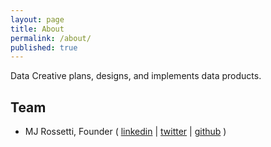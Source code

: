 ```yaml
---
layout: page
title: About
permalink: /about/
published: true
---
```


Data Creative
 plans, designs, and implements
 data products.

## Team

 + MJ Rossetti, Founder (
[linkedin](https://www.linkedin.com/in/mikerossetti)
   | [twitter](https://twitter.com/s2t2)
   | [github](https://github.com/s2t2)
   )
